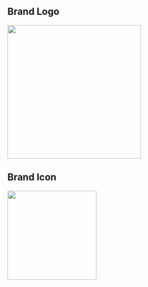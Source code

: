 <h2>Brand Logo</h2>

<img src="https://raw.githubusercontent.com/bwarelabs/govscan-brand-assets/main/logo/svg/govscan-logo-black.svg" width="300"/>

<h2>Brand Icon</h2>

<img src="https://raw.githubusercontent.com/bwarelabs/govscan-brand-assets/main/icon/svg/govscan-icon-black.svg" width="200"/>
